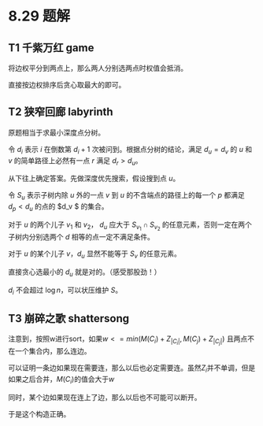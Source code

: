 # 8.29 题解

## T1 千紫万红 game

将边权平分到两点上，那么两人分别选两点时权值会抵消。

直接按边权排序后贪心取最大的即可。

## T2 狭窄回廊 labyrinth

原题相当于求最小深度点分树。

令 $d_i$ 表示 $i$ 在倒数第 $d_i+1$ 次被问到。根据点分树的结论，满足 $d_u=d_v$ 的 $u$ 和 $v$ 的简单路径上必然有一点 $r$ 满足 $d_r>d_u$。

从下往上确定答案。先做深度优先搜索，假设搜到点 $u$。

令 $S_u$ 表示子树内除 $u$ 外的一点 $v$ 到 $u$ 的不含端点的路径上的每一个 $p$ 都满足 $d_p<d_u$ 的点的 $d_v $ 的集合。 

对于 $u$ 的两个儿子 $v_1$ 和 $v_2$， $d_u$ 应大于 $S_{v_1}\cap S_{v_2}$ 的任意元素，否则一定在两个子树内分别选两个 $d$ 相等的点一定不满足条件。

对于 $u$ 的某个儿子 $v$，$d_u$ 显然不能等于 $S_v$ 的任意元素。

直接贪心选最小的 $d_u$ 就是对的。（感受那股劲！）

$d_i$ 不会超过 $\log n$，可以状压维护 $S$。

## T3 崩碎之歌 shattersong

注意到，按照w进行sort，如果$w <= min(M(C_{i}) + Z_{|C_{i}|},M(C_{j}) + Z_{|C_{j}|})$ 且两点不在一个集合内，那么连边。

可以证明一条边如果现在需要连，那么以后也必定需要连。虽然$Z_{i}$并不单调，但是如果之后合并，$M(C_{i})$的值会大于$w$

 同时，某个边如果现在连上了边，那么以后也不可能可以断开。

于是这个构造正确。